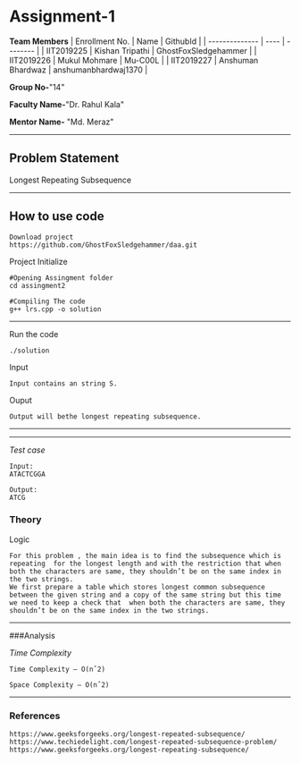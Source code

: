 # Assignment-1

**Team Members**
|   Enrollment No.  |   Name   | GithubId |
|   --------------  |   ----   | -------- |
|    IIT2019225  |   Kishan Tripathi | GhostFoxSledgehammer |
|    IIT2019226  |   Mukul Mohmare | Mu-C00L | 
|    IIT2019227  |   Anshuman Bhardwaz | anshumanbhardwaj1370  |

**Group No-**"14"

**Faculty Name-**"Dr. Rahul Kala"

**Mentor Name-** "Md. Meraz"

---
## Problem Statement
Longest Repeating Subsequence

---
## How to use code
```
Download project
https://github.com/GhostFoxSledgehammer/daa.git
```
Project Initialize 
```
#Opening Assingment folder
cd assingment2

#Compiling The code
g++ lrs.cpp -o solution
```
---

Run the code
```
./solution
```
Input
```
Input contains an string S.
```
Ouput 
```
Output will bethe longest repeating subsequence.
```
---
---
*Test case*
```
Input:
ATACTCGGA

Output:
ATCG
```
### Theory
Logic
```
For this problem , the main idea is to find the subsequence which is repeating  for the longest length and with the restriction that when both the characters are same, they shouldn’t be on the same index in the two strings. 
We first prepare a table which stores longest common subsequence  between the given string and a copy of the same string but this time we need to keep a check that  when both the characters are same, they shouldn’t be on the same index in the two strings. 
```

---
###Analysis

*Time Complexity*
```
Time Complexity – O(nˆ2)

Space Complexity – O(nˆ2)
```

---
### References
```
https://www.geeksforgeeks.org/longest-repeated-subsequence/
https://www.techiedelight.com/longest-repeated-subsequence-problem/
https://www.geeksforgeeks.org/longest-repeating-subsequence/
```